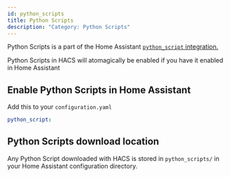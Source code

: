 ```yaml
---
id: python_scripts
title: Python Scripts
description: "Category: Python Scripts"
---
```


Python Scripts is a part of the Home Assistant [`python_script` integration.](https://www.home-assistant.io/integrations/python_script/)

Python Scripts in HACS will atomagically be enabled if you have it enabled in Home Assistant

## Enable Python Scripts in Home Assistant

Add this to your `configuration.yaml`

```yaml
python_script:
```

## Python Scripts download location

Any Python Script downloaded with HACS is stored in `python_scripts/` in your Home Assistant configuration directory.
